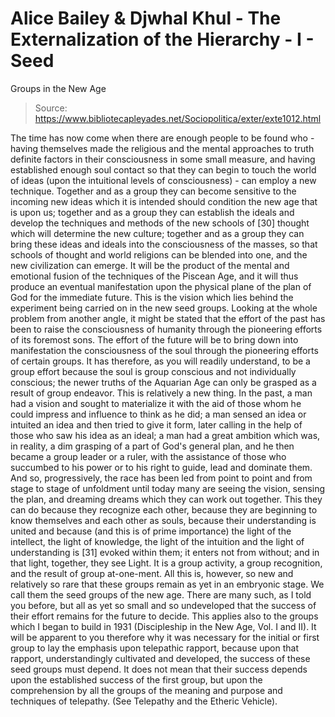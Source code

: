 # Alice Bailey & Djwhal Khul - The Externalization of the Hierarchy - I - Seed
Groups in the New Age

> Source: https://www.bibliotecapleyades.net/Sociopolitica/exter/exte1012.html

The time has now come when there are enough people to be found who - having themselves made the religious and the mental approaches to truth definite factors in their consciousness in some small measure, and having established enough soul contact so that they can begin to touch the world of ideas (upon the intuitional levels of consciousness) - can employ a new technique. Together and as a group they can become sensitive to the incoming new ideas which it is intended should condition the new age that is upon us; together and as a group they can establish the ideals and develop the techniques and methods of the new schools of [30] thought which will determine the new culture; together and as a group they can bring these ideas and ideals into the consciousness of the masses, so that schools of thought and world religions can be blended into one, and the new civilization can emerge. It will be the product of the mental and emotional fusion of the techniques of the Piscean Age, and it will thus produce an eventual manifestation upon the physical plane of the plan of God for the immediate future. This is the vision which lies behind the experiment being carried on in the new seed groups.
Looking at the whole problem from another angle, it might be stated that the effort of the past has been to raise the consciousness of humanity through the pioneering efforts of its foremost sons. The effort of the future will be to bring down into manifestation the consciousness of the soul through the pioneering efforts of certain groups. It has therefore, as you will readily understand, to be a group effort because the soul is group conscious and not individually conscious; the newer truths of the Aquarian Age can only be grasped as a result of group endeavor. This is relatively a new thing. In the past, a man had a vision and sought to materialize it with the aid of those whom he could impress and influence to think as he did; a man sensed an idea or intuited an idea and then tried to give it form, later calling in the help of those who saw his idea as an ideal; a man had a great ambition which was, in reality, a dim grasping of a part of God's general plan, and he then became a group leader or a ruler, with the assistance of those who succumbed to his power or to his right to guide, lead and dominate them. And so, progressively, the race has been led from point to point and from stage to stage of unfoldment until today many are seeing the vision, sensing the plan, and dreaming dreams which they can work out together. This they can do because they recognize each other, because they are beginning to know themselves and each other as souls, because their understanding is united and because (and this is of prime importance) the light of the intellect, the light of knowledge, the light of the intuition and the light of understanding is [31] evoked within them; it enters not from without; and in that light, together, they see Light. It is a group activity, a group recognition, and the result of group at-one-ment.
All this is, however, so new and relatively so rare that these groups remain as yet in an embryonic stage. We call them the seed groups of the new age. There are many such, as I told you before, but all as yet so small and so undeveloped that the success of their effort remains for the future to decide. This applies also to the groups which I began to build in 1931 (Discipleship in the New Age, Vol. I and II).
It will be apparent to you therefore why it was necessary for the initial or first group to lay the emphasis upon telepathic rapport, because upon that rapport, understandingly cultivated and developed, the success of these seed groups must depend. It does not mean that their success depends upon the established success of the first group, but upon the comprehension by all the groups of the meaning and purpose and techniques of telepathy. (See Telepathy and the Etheric Vehicle).

